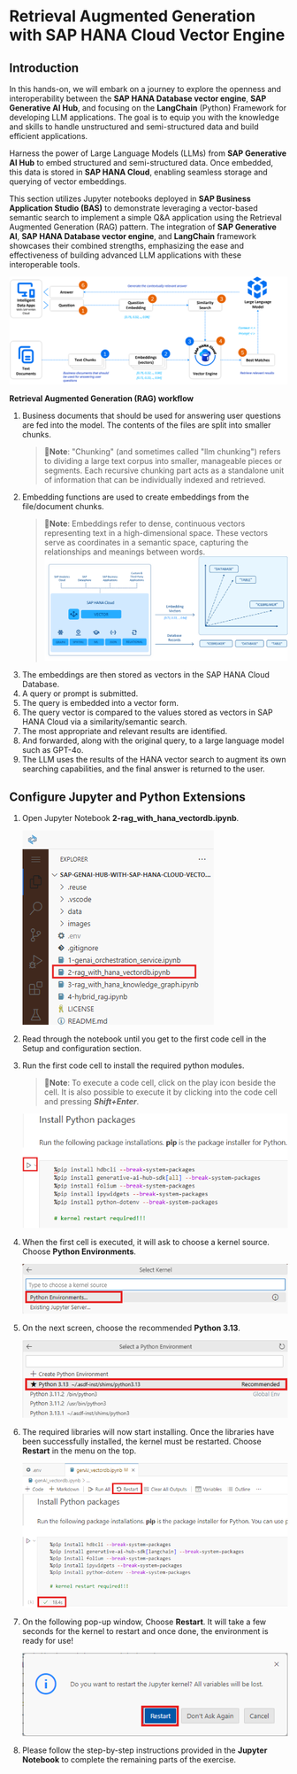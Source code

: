 # Retrieval Augmented Generation with SAP HANA Cloud Vector Engine

## Introduction

In this hands-on, we will embark on a journey to explore the openness and interoperability between the **SAP HANA Database vector engine**, **SAP Generative AI Hub**, and focusing on the **LangChain** (Python) Framework for developing LLM applications. The goal is to equip you with the knowledge and skills to handle unstructured and semi-structured data and build efficient applications.

Harness the power of Large Language Models (LLMs) from **SAP Generative AI Hub** to embed structured and semi-structured data. Once embedded, this data is stored in **SAP HANA Cloud**, enabling seamless storage and querying of vector embeddings.

This section utilizes Jupyter notebooks deployed in **SAP Business Application Studio (BAS)** to demonstrate leveraging a vector-based semantic search to implement a simple Q&A application using the Retrieval Augmented Generation (RAG) pattern. The integration of **SAP Generative AI**, **SAP HANA Database vector engine**, and **LangChain** framework showcases their combined strengths, emphasizing the ease and effectiveness of building advanced LLM applications with these interoperable tools.

![](img/vectordb_001.png)

**Retrieval Augmented Generation (RAG) workflow**

1. Business documents that should be used for answering user questions are fed into the model. The contents of the files are split into smaller chunks.
    >📝**Note**: "Chunking" (and sometimes called "llm chunking") refers to dividing a large text corpus into smaller, manageable pieces or segments. Each recursive chunking part acts as a standalone unit of information that can be individually indexed and retrieved. 
2. Embedding functions are used to create embeddings from the file/document chunks.
    >📝**Note**: Embeddings refer to dense, continuous vectors representing text in a high-dimensional space. These vectors serve as coordinates in a semantic space, capturing the relationships and meanings between words.
    > ![embeddings](img/embeddings.png)
3. The embeddings are then stored as vectors in the SAP HANA Cloud Database.
4. A query or prompt is submitted.
5. The query is embedded into a vector form.
6. The query vector is compared to the values stored as vectors in SAP HANA Cloud via a similarity/semantic search.
7. The most appropriate and relevant results are identified.
8. And forwarded, along with the original query, to a large language model such as GPT-4o.
9. The LLM uses the results of the HANA vector search to augment its own searching capabilities, and the final answer is returned to the user.

## Configure Jupyter and Python Extensions

1. Open Jupyter Notebook **2-rag_with_hana_vectordb.ipynb**.  

    ![](img/vectordb_012.png)

2. Read through the notebook until you get to the first code cell in the Setup and configuration section.

3. Run the first code cell to install the required python modules.

    >📝**Note**: To execute a code cell, click on the play icon beside the cell. It is also possible to execute it by clicking into the code cell and pressing ***Shift+Enter***.

    ![](img/vectordb_013.png)

4. When the first cell is executed, it will ask to choose a kernel source. Choose **Python Environments**.

    ![](img/vectordb_015.png)

5. On the next screen, choose the recommended **Python 3.13**. 

    ![](img/vectordb_016.png)

6. The required libraries will now start installing. Once the libraries have been successfully installed, the kernel must be restarted. Choose **Restart** in the menu on the top.

    ![](img/vectordb_017.png)

7. On the following pop-up window, Choose **Restart**. It will take a few seconds for the kernel to restart and once done, the environment is ready for use!

    ![](img/vectordb_018.png)

8. Please follow the step-by-step instructions provided in the **Jupyter Notebook** to complete the remaining parts of the exercise.